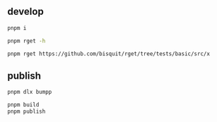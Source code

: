 ## develop

```sh
pnpm i

pnpm rget -h

pnpm rget https://github.com/bisquit/rget/tree/tests/basic/src/x
```

## publish

```sh
pnpm dlx bumpp

pnpm build
pnpm publish
```
